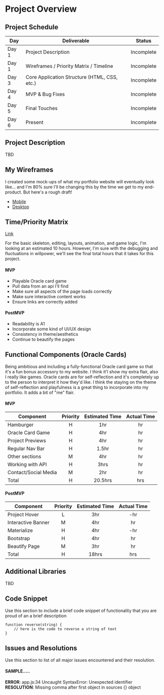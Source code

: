 # Project Overview

## Project Schedule

|  Day | Deliverable | Status
|---|---| ---|
|Day 1| Project Description | Incomplete
|Day 1| Wireframes / Priority Matrix / Timeline | Incomplete
|Day 3| Core Application Structure (HTML, CSS, etc.) | Incomplete
|Day 4| MVP & Bug Fixes | Incomplete
|Day 5| Final Touches | Incomplete
|Day 6| Present | Incomplete


## Project Description

TBD

## My Wireframes
I created some mock-ups of what my portfolio website will eventually look like... and I'm 80% sure I'll be changing this by the time we get to my end-product. But here's a rough draft! 

- [Mobile](https://imgur.com/T7A4SrA)
- [Desktop](https://imgur.com/SeV1A4c)

## Time/Priority Matrix 

[Link](https://imgur.com/OdLibY3)

For the basic skeleton, editing, layouts, animation, and game logic, I'm looking at an estimated 10 hours. However, I'm sure with the debugging and fluctuations in willpower, we'll see the final total hours that it takes for this project. 

#### MVP

- Playable Oracle card game 
- Pull data from an api I'll find
- Make sure all aspects of the page loads correctly
- Make sure interactive content works
- Ensure links are correctly added

#### PostMVP 

- Readability is A1
- Incorporate some kind of UI/UX design
- Consistency in theme/aesthetics
- Continue to beautify the pages

## Functional Components (Oracle Cards)

Being ambitious and including a fully-functional Oracle card game so that it's a fun bonus accessory to my website. I think it'l show my extra flair, also I really like games. Oracle cards are for self-reflection and it's completely up to the person to interpret it how they'd like. I think the staying on the theme of self-reflection and playfulness is a great thing to incorporate into my portfolio. It adds a bit of "me" flair.

#### MVP
| Component | Priority | Estimated Time | Actual Time |
| --- | :---: |  :---: | :---: | 
| Hamburger | H | 1hr | hr |
| Oracle Card Game | H | 4hr | hr | hr |
| Project Previews | H | 4hr | hr |
| Regular Nav Bar | H | 1.5hr | hr |  
| Other sections | M | 4hr | hr|
| Working with API | H | 3hrs|  hr | 
| Contact/Social Media | M | 2hr |  hr |
| Total | H | 20.5hrs| hrs |

#### PostMVP
| Component | Priority | Estimated Time | Actual Time |
| --- | :---: |  :---: | :---: | 
| Project Hover | L | 3hr | -hr | hr |
| Interactive Banner | M | 4hr | hr |
| Materialize | H | 4hr | -hr | hr |
| Bootstrap | H | 4hr | hr |
| Beautify Page | M | 3hr | hr |
| Total | H | 18hrs| hrs |

## Additional Libraries
 TBD

## Code Snippet

Use this section to include a brief code snippet of functionality that you are proud of an a brief description  

```
function reverse(string) {
	// here is the code to reverse a string of text
}
```

## Issues and Resolutions
 Use this section to list of all major issues encountered and their resolution.

#### SAMPLE.....
**ERROR**: app.js:34 Uncaught SyntaxError: Unexpected identifier                                
**RESOLUTION**: Missing comma after first object in sources {} object

